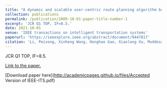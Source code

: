 ```yaml
---
title: "A dynamic and scalable user-centric route planning algorithm based on polychromatic sets theory"
collection: publications
permalink: /publication/2009-10-01-paper-title-number-1
excerpt: 'JCR Q1 TOP, IF=8.5.'
date: 2021-10-01
venue: 'IEEE transactions on intelligent transportation systems'
paperurl: 'https://ieeexplore.ieee.org/abstract/document/9447817'
citation: 'Li, Peisong, Xinheng Wang, Honghao Gao, Xiaolong Xu, Muddesar Iqbal, and Keshav Dahal. "A dynamic and scalable user-centric route planning algorithm based on polychromatic sets theory." IEEE Transactions on Intelligent Transportation Systems 23, no. 3 (2021): 2762-2772.'
---
```

JCR Q1 TOP, IF=8.5.

[Link to the paper.](https://ieeexplore.ieee.org/abstract/document/9447817)

[Download paper here](http://academicpages.github.io/files/Accepted Version of IEEE-ITS.pdf)

